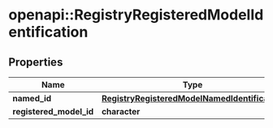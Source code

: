 # openapi::RegistryRegisteredModelIdentification


## Properties
Name | Type | Description | Notes
------------ | ------------- | ------------- | -------------
**named_id** | [**RegistryRegisteredModelNamedIdentification**](registryRegisteredModelNamedIdentification.md) |  | [optional] 
**registered_model_id** | **character** |  | [optional] 


